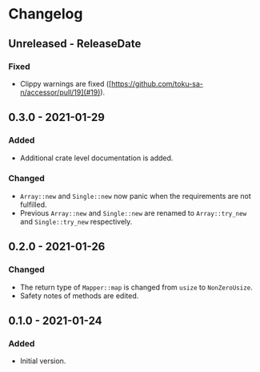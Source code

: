 # Changelog

## Unreleased - ReleaseDate
### Fixed
- Clippy warnings are fixed ([https://github.com/toku-sa-n/accessor/pull/19](#19)).

## 0.3.0 - 2021-01-29
### Added
- Additional crate level documentation is added.

### Changed
- `Array::new` and `Single::new` now panic when the requirements are not fulfilled.
- Previous `Array::new` and `Single::new` are renamed to `Array::try_new` and `Single::try_new` respectively.

## 0.2.0 - 2021-01-26
### Changed
- The return type of `Mapper::map` is changed from `usize` to `NonZeroUsize`.
- Safety notes of methods are edited.

## 0.1.0 - 2021-01-24
### Added
- Initial version.
